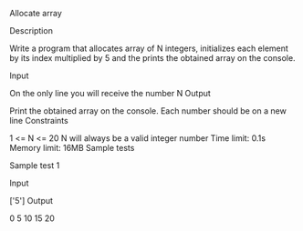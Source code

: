 Allocate array

Description

Write a program that allocates array of N integers, initializes each element by its index multiplied by 5 and the prints the obtained array on the console.

Input

On the only line you will receive the number N
Output

Print the obtained array on the console.
Each number should be on a new line
Constraints

1 <= N <= 20
N will always be a valid integer number
Time limit: 0.1s
Memory limit: 16MB
Sample tests

Sample test 1

Input

['5']
Output

0
5
10
15
20